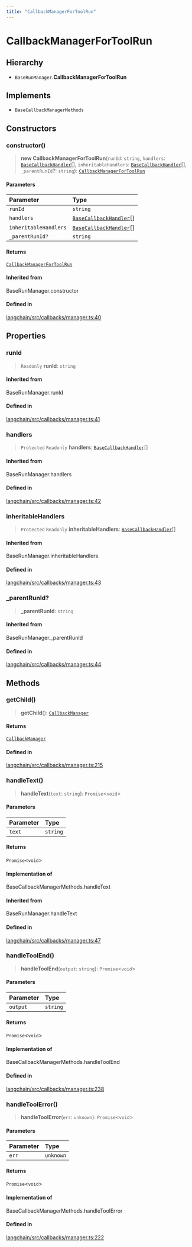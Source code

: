```yaml
---
title: "CallbackManagerForToolRun"
---
```


# CallbackManagerForToolRun

## Hierarchy

- `BaseRunManager`.**CallbackManagerForToolRun**

## Implements

- `BaseCallbackManagerMethods`

## Constructors

### constructor()

> **new CallbackManagerForToolRun**(`runId`: `string`, `handlers`: [`BaseCallbackHandler`](BaseCallbackHandler.md)[], `inheritableHandlers`: [`BaseCallbackHandler`](BaseCallbackHandler.md)[], `_parentRunId`?: `string`): [`CallbackManagerForToolRun`](CallbackManagerForToolRun.md)

#### Parameters

| Parameter             | Type                                              |
| :-------------------- | :------------------------------------------------ |
| `runId`               | `string`                                          |
| `handlers`            | [`BaseCallbackHandler`](BaseCallbackHandler.md)[] |
| `inheritableHandlers` | [`BaseCallbackHandler`](BaseCallbackHandler.md)[] |
| `_parentRunId?`       | `string`                                          |

#### Returns

[`CallbackManagerForToolRun`](CallbackManagerForToolRun.md)

#### Inherited from

BaseRunManager.constructor

#### Defined in

[langchain/src/callbacks/manager.ts:40](https://github.com/hwchase17/langchainjs/blob/ddf2996/langchain/src/callbacks/manager.ts#L40)

## Properties

### runId

> `Readonly` **runId**: `string`

#### Inherited from

BaseRunManager.runId

#### Defined in

[langchain/src/callbacks/manager.ts:41](https://github.com/hwchase17/langchainjs/blob/ddf2996/langchain/src/callbacks/manager.ts#L41)

### handlers

> `Protected` `Readonly` **handlers**: [`BaseCallbackHandler`](BaseCallbackHandler.md)[]

#### Inherited from

BaseRunManager.handlers

#### Defined in

[langchain/src/callbacks/manager.ts:42](https://github.com/hwchase17/langchainjs/blob/ddf2996/langchain/src/callbacks/manager.ts#L42)

### inheritableHandlers

> `Protected` `Readonly` **inheritableHandlers**: [`BaseCallbackHandler`](BaseCallbackHandler.md)[]

#### Inherited from

BaseRunManager.inheritableHandlers

#### Defined in

[langchain/src/callbacks/manager.ts:43](https://github.com/hwchase17/langchainjs/blob/ddf2996/langchain/src/callbacks/manager.ts#L43)

### \_parentRunId?

> **\_parentRunId**: `string`

#### Inherited from

BaseRunManager.\_parentRunId

#### Defined in

[langchain/src/callbacks/manager.ts:44](https://github.com/hwchase17/langchainjs/blob/ddf2996/langchain/src/callbacks/manager.ts#L44)

## Methods

### getChild()

> **getChild**(): [`CallbackManager`](CallbackManager.md)

#### Returns

[`CallbackManager`](CallbackManager.md)

#### Defined in

[langchain/src/callbacks/manager.ts:215](https://github.com/hwchase17/langchainjs/blob/ddf2996/langchain/src/callbacks/manager.ts#L215)

### handleText()

> **handleText**(`text`: `string`): `Promise`<`void`\>

#### Parameters

| Parameter | Type     |
| :-------- | :------- |
| `text`    | `string` |

#### Returns

`Promise`<`void`\>

#### Implementation of

BaseCallbackManagerMethods.handleText

#### Inherited from

BaseRunManager.handleText

#### Defined in

[langchain/src/callbacks/manager.ts:47](https://github.com/hwchase17/langchainjs/blob/ddf2996/langchain/src/callbacks/manager.ts#L47)

### handleToolEnd()

> **handleToolEnd**(`output`: `string`): `Promise`<`void`\>

#### Parameters

| Parameter | Type     |
| :-------- | :------- |
| `output`  | `string` |

#### Returns

`Promise`<`void`\>

#### Implementation of

BaseCallbackManagerMethods.handleToolEnd

#### Defined in

[langchain/src/callbacks/manager.ts:238](https://github.com/hwchase17/langchainjs/blob/ddf2996/langchain/src/callbacks/manager.ts#L238)

### handleToolError()

> **handleToolError**(`err`: `unknown`): `Promise`<`void`\>

#### Parameters

| Parameter | Type      |
| :-------- | :-------- |
| `err`     | `unknown` |

#### Returns

`Promise`<`void`\>

#### Implementation of

BaseCallbackManagerMethods.handleToolError

#### Defined in

[langchain/src/callbacks/manager.ts:222](https://github.com/hwchase17/langchainjs/blob/ddf2996/langchain/src/callbacks/manager.ts#L222)
